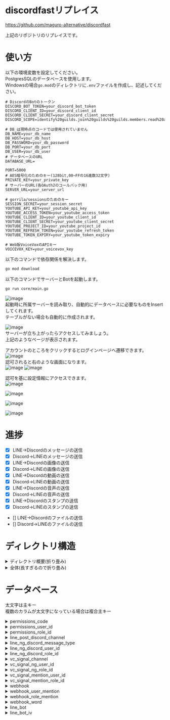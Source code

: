 # discordfastリプレイス

https://github.com/maguro-alternative/discordfast

上記のリポジトリのリプレイスです。

# 使い方
以下の環境変数を設定してください。  
PostgresSQLのデータベースを使用します。  
Windowsの場合```go.mod```のディレクトリに```.env```ファイルを作成し、記述してください。  

```plaintext
# DiscordのBotのトークン
DISCORD_BOT_TOKEN=your_discord_bot_token
DISCORD_CLIENT_ID=your_discord_client_id
DISCORD_CLIENT_SECRET=your_discord_client_secret
DISCORD_SCOPE=identify%20guilds.join%20guilds%20guilds.members.read%20applications.builds.read%20connections

# DB_は現時点のコードでは使用されていません
DB_NAME=your_db_name
DB_HOST=your_db_host
DB_PASSWORD=your_db_password
DB_PORT=your_db_port
DB_USER=your_db_user
# データベースのURL
DATABASE_URL=

PORT=5000
# AES暗号化のためのキー(128bit,00~FFの16進数32文字)
PRIVATE_KEY=your_private_key
# サーバーのURL(各OAuth2のコールバック用)
SERVER_URL=your_server_url

# gorrila/sessionsのためのキー
SESSION_SECRET=your_session_secret
YOUTUBE_API_KEY=your_youtube_api_key
YOUTUBE_ACCESS_TOKEN=your_youtube_access_token
YOUTUBE_CLIENT_ID=your_youtube_client_id
YOUTUBE_CLIENT_SECRET=your_youtube_client_secret
YOUTUBE_PROJECT_ID=your_youtube_project_id
YOUTUBE_REFRESH_TOKEN=your_youtube_refresh_token
YOUTUBE_TOKEN_EXPIRY=your_youtube_token_expiry

# Web版VoiceVoxのAPIキー
VOICEVOX_KEY=your_voicevox_key
```

以下のコマンドで依存関係を解決します。
```bash
go mod download
```

以下のコマンドでサーバーとBotを起動します。  
```bash
go run core/main.go
```

![image](https://github.com/maguro-alternative/remake_bot/assets/71870614/0ae11602-a95a-4bee-b324-0afd1d6ecf57)  
起動時に所属サーバーを読み取り、自動的にデータベースに必要なものをInsertしてくれます。  
テーブルがない場合も自動的に作成されます。

![image](https://github.com/maguro-alternative/remake_bot/assets/71870614/f6e8d05c-83a6-42ca-b41f-95b5b62642d8)  
サーバーが立ち上がったらアクセスしてみましょう。  
上記のようなページが表示されます。  

アカウントのところをクリックするとログインページへ遷移できます。  
![image](https://github.com/maguro-alternative/remake_bot/assets/71870614/8fcfa72a-aa57-4005-b227-63429a3f67d2)  
認可されると右のような画面になります。  
![image](https://github.com/maguro-alternative/remake_bot/assets/71870614/f7c6079b-b13c-43dc-9840-b893acbd439e)
![image](https://github.com/maguro-alternative/remake_bot/assets/71870614/2e3c69bf-e097-49a8-a1ad-711107e5f446)

認可を基に設定情報にアクセスできます。  
![image](https://github.com/maguro-alternative/remake_bot/assets/71870614/9819323a-e123-4dcc-a77c-df96335d570b)  

![image](https://github.com/maguro-alternative/remake_bot/assets/71870614/6ac0cbcf-608d-4ad3-9fd8-2a4013307432)  

![image](https://github.com/maguro-alternative/remake_bot/assets/71870614/57ae58ec-92fc-4e63-aaec-4f7a0ec4077d)

![image](https://github.com/maguro-alternative/remake_bot/assets/71870614/4fef03cd-4a18-4691-a388-c33cf333221c)


# 進捗

- [x] LINE→Discordのメッセージの送信
- [x] Discord→LINEのメッセージの送信
- [x] LINE→Discordの画像の送信
- [x] Discord→LINEの画像の送信
- [x] LINE→Discordの動画の送信
- [x] Discord→LINEの動画の送信
- [x] LINE→Discordの音声の送信
- [x] Discord→LINEの音声の送信
- [x] LINE→Discordのスタンプの送信
- [x] Discord→LINEのスタンプの送信
- [] LINE→Discordのファイルの送信
- [] Discord→LINEのファイルの送信

# ディレクトリ構造

<details>
    <summary>ディレクトリ概要(折り畳み)</summary>

```plaintext
.
├── bot                         // DiscordBotを動かすためのディレクトリ
│   ├── cogs                    // DiscordBotのコグ
|   ├── commands                // スラッシュコマンド
│   ├── config                  // 環境変数設定ファイル
│   ├── ffmpeg                  // 動画、音声の変換
│   └── main.go
├── core                        // サーバーとBotを動かすためのディレクトリ
│   ├── config                  // 環境変数設定ファイル
│   │   ├── internal
│   │   │   └── env.go
│   │   └── config.go
|   ├── main.go
│   └── schema.sql              // データベースのスキーマ
├── fixtures                    // データベースのテスト用のフィクスチャ
├── pkg                         // 共通のパッケージ
│   ├── crypto                  // 暗号化関連のパッケージ
│   ├── db                      // データベース関連のパッケージ
│   ├── line                    // LINEBot関連のパッケージ
│   └── youtube                 // YouTube関連のパッケージ
├── repository                  // データベース操作のリポジトリ
├── tasks                       // 定期的に行うタスク(Webhookの送信など)
├── testutil                    // テスト用のユーティリティ
├── web                         // Webサーバーを動かすためのディレクトリ
│   ├── components              // Webサーバーのコンポーネント
│   ├── config                  // 環境変数設定ファイル
│   ├── handler                 // Webサーバーのハンドラ
│   ├── middleware              // Webサーバーのミドルウェア
│   ├── service                 // Webサーバーのサービス
│   ├── shared                  // Webサーバー内での共通のパッケージ
│   └── templates               // WebサーバーのHTMLテンプレート
├── .gitignore
├── go.mod
├── go.sum
└── README.md
```

</details>

<details>
    <summary>全体(長すぎるので折り畳み)</summary>

```plaintext
.
├── bot
│   ├── cogs
│   │   ├── internal
│   │   │   └── entity.go
│   │   ├── cog_handler.go
│   │   ├── on_message_create.go
│   │   ├── on_message_create_test.go
│   │   ├── on_voice_state_update.go
│   │   └── on_voice_state_update_test.go
|   ├── commands
|   |   ├── command_handler.go
|   |   ├── command_handler_test.go
|   |   ├── ping_test.go
|   |   ├── ping.go
|   |   ├── voicevox_test.go
|   |   └── voicevox.go
│   ├── config
│   │   ├── internal
│   │   │   └── env.go
│   │   └── config.go
│   ├── ffmpeg
│   │   ├── ffmpeg_test.go
│   │   └── ffmpeg.go
│   └── main.go
├── core
│   ├── config                                      // 環境変数設定ファイル
│   │   ├── internal
│   │   │   └── env.go
│   │   └── config.go
|   ├── main.go
│   └── schema.sql                                  // データベースのスキーマ
├── fixtures
├── pkg
│   ├── crypto
│   │   ├── aes.go
│   │   └── aes_test.go
│   ├── db
│   │   ├── db.go
│   │   └── db_test.go
│   ├── line
│   │   ├── get_bot_info.go
│   │   ├── get_friend_count.go
│   │   ├── get_group_count.go
│   │   ├── get_message_content.go
│   │   ├── get_profile.go
│   │   ├── get_pushlimit.go
│   │   ├── get_totalpush_count.go
│   │   ├── line_message.go
│   │   ├── line_notify.go
│   │   └── line.go
│   └── youtube
│       ├── create_client_secret.go
│       ├── create_oauth2.go
│       └── youtube.go
├── repository
│   ├── line_bot_iv_test.go
│   ├── line_bot_iv.go
│   ├── line_bot_test.go
│   ├── line_bot.go
│   ├── line_ng_discord_message_type_test.go
│   ├── line_ng_discord_message_type.go
│   ├── line_ng_discord_role_id_test.go
│   ├── line_ng_discord_role_id.go
│   ├── line_ng_discord_user_id_test.go
│   ├── line_ng_discord_user_id.go
│   ├── line_post_discord_channel_test.go
│   ├── line_post_discord_channel.go
│   ├── permissions_code_test.go
│   ├── permissions_code.go
│   ├── permissions_role_id_test.go
│   ├── permissions_role_id.go
│   ├── permissions_user_id_test.go
│   ├── permissions_user_id.go
│   ├── repository.go
│   ├── vc_signal_channel_test.go
│   ├── vc_signal_channel.go
│   ├── vc_signal_mention_role_id_test.go
│   ├── vc_signal_mention_role_id.go
│   ├── vc_signal_mention_user_id_test.go
│   ├── vc_signal_mention_user_id.go
│   ├── vc_signal_ng_role_id_test.go
│   ├── vc_signal_ng_role_id.go
│   ├── vc_signal_ng_user_id_test.go
│   ├── vc_signal_ng_user_id.go
│   ├── webhook_role_mention_test.go
│   ├── webhook_role_mention.go
│   ├── webhook_user_mention_test.go
│   ├── webhook_user_mention.go
│   ├── webhook_word_test.go
│   ├── webhook_word.go
│   ├── webhook_test.go
│   └── webhook.go
├── tasks
│   ├── internal
│   │   ├── youtube_test.go
│   │   └── youtube.go
│   └── main.go
├── testutil
│   ├── files
│   │  └── video.xml
│   ├── fixtures
│   │   ├── fixtures.go
│   │   ├── line_bot_iv.go
│   │   ├── line_bot.go
│   |   ├── line_ng_discord_message_type.go
│   |   ├── line_ng_discord_role_id.go
│   |   ├── line_ng_discord_user_id.go
│   │   ├── line_post_discord_chennel.go
│   │   ├── permissions_code.go
│   │   ├── permissions_role_id.go
│   │   ├── permissions_user_id.go
│   │   ├── vc_signal_channel.go
│   │   ├── vc_signal_mention_role_id.go
│   │   ├── vc_signal_mention_user_id.go
│   │   ├── vc_signal_ng_role_id.go
│   │   ├── vc_signal_ng_user_id.go
│   │   ├── webhook_role_mention.go
│   │   ├── webhook_user_mention.go
│   │   ├── webhook_word.go
│   │   └── webhook.go
│   └── mock
│       ├── client.go
│       ├── repository.go
│       └── session.go
├── web
│   ├── components
│   │   ├── channel_select.go
│   │   ├── discord_account_pop.go
│   │   ├── entity.go
│   │   ├── line_account_pop.go
│   │   └── submittag.go
│   ├── config
│   │   ├── internal
│   │   │   └── env.go
│   │   └── config.go
│   ├── handler
│   │   ├── api
│   │   │   ├── group
│   │   │   │   ├── internal
│   │   │   │   │   └── entity.go
│   │   │   │   ├── group_test.go
│   │   │   │   └── group.go
│   │   |   ├── line_post_discord_chennel
│   │   │   │   ├── internal
│   │   │   │   │   └── entity.go
│   │   │   │   ├── line_post_discord_channel_test.go
│   │   │   │   └── line_post_discord_chennel.go
│   │   │   ├── linebot
│   │   │   │   ├── internal
│   │   │   │   │   ├── entity.go
│   │   │   │   │   ├── hmac.go
│   │   │   │   │   └── hmac_test.go
│   │   │   │   ├── linebot_test.go
│   │   │   │   └── linebot.go
│   │   │   ├── linetoken
│   │   │   │   ├── internal
│   │   │   │   │   └── entity.go
│   │   │   │   ├── linetoken_test.go
│   │   │   │   └── linetoken.go
│   │   │   ├── permission
│   │   │   │   ├── internal
│   │   │   │   │   └── entity.go
│   │   │   │   ├── permission_test.go
│   │   │   │   └── permission.go
│   │   │   ├── vc_signal
│   │   │   │   ├── internal
│   │   │   │   │   └── entity.go
│   │   │   │   ├── permission_test.go
│   │   │   │   └── permission.go
│   │   │   └── webhook
│   │   │       ├── internal
│   │   │       │   └── entity.go
│   │   │       ├── webhook_test.go
│   │   │       └── webhook.go
│   │   ├── callback
│   │   │   ├── discord_callback
│   │   │   |   ├── callback_test.go
│   │   │   │   └── callback.go
│   │   │   └── line_callback
│   │   │       ├── callback_test.go
│   │   │       └── callback.go
│   │   ├── login
│   │   │   ├── discord_login
│   │   │   |   ├── discord_login_test.go
│   │   │   │   └── discord_login.go
│   │   │   └── line_login
│   │   │       ├── line_login_test.go
│   │   │       └── line_login.go
│   │   ├── logout
│   │   │   ├── discord_logout
│   │   │   |   ├── discord_logout_test.go
│   │   │   │   └── discord_logout.go
│   │   │   └── line_logout
│   │   │       ├── line_logout_test.go
│   │   │       └── line_logout.go
│   │   └── views
│   │       ├── group
│   │       │   ├── group_test.go
│   │       │   └── group.go
│   │       ├── guildid
│   │       │   ├── line_post_discord_chennel
│   │       │   │   ├── internal
│   │       │   │   │   └── component.go
│   │       │   │   ├── line_post_discord_channel_test.go
│   │       │   │   └── line_post_discord_chennel.go
│   │       │   ├── linetoken
│   │       │   │   ├── internal
│   │       │   │   │   └── component.go
│   │       │   │   ├── linetoken_test.go
│   │       │   │   └── linetoken.go
│   │       │   ├── permission
│   │       │   │   ├── internal
│   │       │   │   │   └── component.go
│   │       │   │   ├── permission_test.go
│   │       │   │   └── permission.go
│   │       │   ├── vc_signal
│   │       │   │   ├── internal
│   │       │   │   │   └── component.go
│   │       │   │   ├── vc_signal_test.go
│   │       │   │   └── vc_signal.go
│   │       │   ├── webhook
│   │       │   │   ├── internal
│   │       │   │   │   └── component.go
│   │       │   │   ├── webhook_test.go
│   │       │   │   └── webhook.go
│   │       │   ├── guildid_test.go
│   │       │   └── guildid.go
│   │       ├── guilds
│   │       │   ├── guilds_test.go
│   │       │   └── guilds.go
│   │       ├── index_test.go
│   │       └── index.go
│   ├── middleware
│   │   ├── discord_oauth_check_test.go
│   │   ├── discord_oauth_check.go
│   │   ├── line_oauth_check_test.go
│   │   ├── line_oauth_check.go
│   │   └── log.go
│   ├── service
│   │   └── index.go
│   ├── shared
│   │   ├── ctxvalue
│   │   │   ├── ctxvalue.go
│   │   │   ├── discordpermissiondata.go
│   │   │   ├── discorduser.go
│   │   │   ├── lineprofile.go
│   │   │   └── lineuser.go
│   │   ├── model
│   │   │   └── entity.go
│   │   └── session
│   │       ├── discord_oauth_token.go
│   │       ├── discord_user.go
│   │       ├── discordstate.go
│   │       ├── guild_id.go
│   │       ├── line_oauth_token.go
│   │       ├── line_user.go
│   │       ├── linenonce.go
│   │       ├── linestate.go
│   │       └── session.go
│   ├── templates
│   │   ├── static
│   │   │   ├── img
│   │   │   │   ├── discord-icon.png
│   │   │   │   ├── line-icon.png
│   │   │   │   ├── ohime.png
│   │   │   │   └── uchuemon.png
│   │   │   └── js
│   │   │       ├── group.js
│   │   │       ├── group.test.js
│   │   │       ├── line_post_discord_chennel.js
│   │   │       ├── line_post_discord_chennel.test.js
│   │   │       ├── linetoken.js
│   │   │       ├── linetoken.test.js
│   │   │       ├── permission.js
│   │   │       ├── permission.test.js
│   │   │       ├── popover.js
│   │   │       ├── vc_signal.js
│   │   │       ├── vc_signal.test.js
│   │   │       ├── webhook.js
│   │   │       └── webhook.test.js
│   │   ├── views
│   │   │   ├── group
│   │   │   │   └── group.html
│   │   │   ├── guildid
│   │   │   │   ├── line_post_discord_chennel.html
│   │   │   │   ├── linetoken.html
│   │   │   │   ├── permission.html
│   │   │   │   ├── vc_signal.html
│   │   │   │   └── webhook.html
│   │   │   ├── guilds
│   │   │   │   └── guilds.html
|   │   │   ├── login
│   │   │   │   └── line_login.html
│   │   │   └── guildid.html
│   │   ├── index.html
│   │   └── layout.html
│   └── main.go
├── .gitignore
├── go.mod
├── go.sum
└── README.md
```

</details>

# データベース

太文字は主キー  
複数のカラムが太文字になっている場合は複合主キー  

<details>
    <summary>permissions_code</summary>

サーバーの権限設定を保存するテーブル  
権限コードをすべて満たすユーザーが設定変更を行える  

|カラム名|型|説明|
|---|---|---|
|***guild_id***|TEXT|DiscordサーバーのID|
|***type***|TEXT|権限の種類 (line_post_discord_channel, line_bot, vc_signal, webhook)|
|code|BIGINT|Discordの権限コード、詳細は[こちら](https://discord.com/developers/docs/topics/permissions)|

</details>

<details>
    <summary>permissions_user_id</summary>

ユーザーのサーバー権限設定を保存するテーブル
ここに保存されているユーザーは、```permission```と同じ権限を持っているということになる

|カラム名|型|説明|
|---|---|---|
|***guild_id***|TEXT|DiscordサーバーのID|
|***type***|TEXT|権限の種類 (line_post_discord_channel, line_bot, vc_signal, webhook)|
|***user_id***|TEXT|ユーザーID|
|permission|TEXT|権限レベル(read, write, all)|

</details>

<details>
    <summary>permissions_role_id</summary>

ロールのサーバー権限設定を保存するテーブル
ここに保存されているロールは、```permission```と同じ権限を持っているということになる

|カラム名|型|説明|
|---|---|---|
|***guild_id***|TEXT|DiscordサーバーのID|
|***type***|TEXT|権限の種類 (line_post_discord_channel, line_bot, vc_signal, webhook)|
|***role_id***|TEXT|ロールID|
|permission|TEXT|権限レベル(read, write, all)|

</details>

<details>
    <summary>line_post_discord_channel</summary>

DiscordからLINEグループにメッセージを送信するための設定を保存するテーブル

|カラム名|型|説明|
|---|---|---|
|***channel_id***|TEXT|DiscordのチャンネルID|
|guild_id|TEXT|DiscordのサーバーID|
|ng|BOOLEAN|LINEに送信NGのチャンネルかどうか|
|bot_message|BOOLEAN|DiscordBotのメッセージを送信するかどうか|

</details>

<details>
    <summary>line_ng_discord_message_type</summary>

LINEに送信NGのDiscordメッセージの種類を保存するテーブル  
discordgo.MessageTypeで使用されている定数(0~23)と同じ値を使用する  

|カラム名|型|説明|
|---|---|---|
|***channel***|TEXT|DiscordのチャンネルID|
|guild_id|TEXT|DiscordのサーバーID|
|***type***|INTEGER|メッセージの種類(ピン止め、スレッド、スレッドの返信)|

</details>

<details>
    <summary>line_ng_discord_user_id</summary>

LINEへ送信しないDiscordユーザーを保存するテーブル  
ここに保存されているユーザーを持つユーザーはLINEにメッセージが送信されない  

|カラム名|型|説明|
|---|---|---|
|***channel***|TEXT|DiscordのチャンネルID|
|guild_id|TEXT|DiscordのサーバーID|
|***user_id***|TEXT|ユーザーID|

</details>

<details>
    <summary>line_ng_discord_role_id</summary>

LINEへ送信しないDiscordロールを保存するテーブル  
ここに保存されているロールを持つユーザーはLINEにメッセージが送信されない  

|カラム名|型|説明|
|---|---|---|
|***channel***|TEXT|DiscordのチャンネルID|
|guild_id|TEXT|DiscordのサーバーID|
|***role_id***|TEXT|ロールID|

</details>

<details>
    <summary>vc_signal_channel</summary>

ボイスチャンネル入退出の通知設定を保存するテーブル

|カラム名|型|説明|
|---|---|---|
|***vc_channel_id***|TEXT|DiscordのボイスチャンネルID|
|guild_id|TEXT|DiscordのサーバーID|
|send_signal|BOOLEAN|L通知を送信するかどうか|
|send_channel_id|TEXT|通知を送信するチャンネルID|
|join_bot|BOOLEAN|ボイスチャンネルにBotが入室したときの通知を送信するかどうか|
|everyone_mention|BOOLEAN|通知を送信するときに@everyoneを使用するかどうか|

</details>

<details>
    <summary>vc_signal_ng_user_id</summary>

指定されたユーザーがボイスチャンネルに参加した場合通知しない

|カラム名|型|説明|
|---|---|---|
|***vc_channel_id***|TEXT|DiscordのボイスチャンネルID|
|guild_id|TEXT|DiscordのサーバーID|
|***user_id***|TEXT|ユーザーID|

</details>


<details>
    <summary>vc_signal_ng_role_id</summary>

指定されたロールがボイスチャンネルに参加した場合通知しない

|カラム名|型|説明|
|---|---|---|
|***vc_channel_id***|TEXT|DiscordのボイスチャンネルID|
|guild_id|TEXT|DiscordのサーバーID|
|***role_id***|TEXT|ロールID|

</details>

<details>
    <summary>vc_signal_mention_user_id</summary>

ボイスチャンネルの通知の際にメンションするユーザーを保存するテーブル

|カラム名|型|説明|
|---|---|---|
|***vc_channel_id***|TEXT|DiscordのボイスチャンネルID|
|guild_id|TEXT|DiscordのサーバーID|
|***user_id***|TEXT|ユーザーID|

</details>

<details>
    <summary>vc_signal_mention_role_id</summary>

ボイスチャンネルの通知の際にメンションするロールを保存するテーブル

|カラム名|型|説明|
|---|---|---|
|***vc_channel_id***|TEXT|DiscordのボイスチャンネルID|
|guild_id|TEXT|DiscordのサーバーID|
|***role_id***|TEXT|ロールID|

</details>

<details>
    <summary>webhook</summary>

DiscordのWebhookの送信設定を保存するテーブル

|カラム名|型|説明|
|---|---|---|
|***webhook_serial_id***|SERIAL|Webhookの投稿内容の識別ID|
|guild_id|TEXT|DiscordのサーバーID|
|webhook_id|TEXT|WebhookのID|
|subscription_type|TEXT|読み取るもの(YouTube,NicoNico)|
|subscription_id|TEXT|上記のサービスで投稿者を識別できるもの|
|last_posted_at|TIMESTAMP|最後に投稿した日時|

</details>

<details>
    <summary>webhook_user_mention</summary>

Webhookの送信時にメンションするユーザーを保存するテーブル

|カラム名|型|説明|
|---|---|---|
|***webhook_serial_id***|SERIAL|Webhookの投稿内容の識別ID|
|***user_id***|TEXT|ユーザーID|

</details>

<details>
    <summary>webhook_role_mention</summary>

Webhookの送信時にメンションするロールを保存するテーブル

|カラム名|型|説明|
|---|---|---|
|***webhook_serial_id***|SERIAL|Webhookの投稿内容の識別ID|
|***role_id***|TEXT|ロールID|

</details>

<details>
    <summary>webhook_word</summary>

Webhookの送信時に特定の単語が含まれていた場合にメンションするユーザー、ロールを保存するテーブル  
Twitter運用時使用していたが現在死に要素  
conditionsは投稿時の条件を示す(NgOrはいずれかの単語が含まれていれば投稿しない。SearchAndは全ての単語が含まれていれば投稿する。MentionOrはいずれかの単語が含まれていればメンションする。)

|カラム名|型|説明|
|---|---|---|
|***webhook_serial_id***|SERIAL|Webhookの投稿内容の識別ID|
|***word***|TEXT|メンションする単語|
|conditions|TEXT|投稿時の条件(NgOr NgAnd SearchOr SearchAnd MentionOr MentionAnd)|

</details>

<details>
    <summary>line_bot</summary>

LINEBotの設定を保存するテーブル  
LINEBotのアクセストークン、チャンネルシークレットなどをAES暗号化して保存する

|カラム名|型|説明|
|---|---|---|
|***guild_id***|TEXT|DiscordのサーバーID|
|line_notify_token|BYTEA|LINE Notifyのトークン(AESで暗号化)|
|line_bot_token|BYTEA|LINEBotのアクセストークン(AESで暗号化)|
|line_bot_secret|BYTEA|LINEBotのチャンネルシークレット(AESで暗号化)|
|line_group_id|BYTEA|LINEのグループID(AESで暗号化)|
|line_client_id|BYTEA|LINEのクライアントID(AESで暗号化)|
|line_client_secret|BYTEA|LINEのクライアントシークレット(AESで暗号化)|
|default_channel_id|TEXT|LINEに送信するチャンネルID|
|debug_mode|BOOLEAN|デバッグモードかどうか(オンにするとLINEグループにメッセージを送信するたびLINEのグループIDが返ってくる)|

</details>

<details>
    <summary>line_bot_iv</summary>

LINEBotの復号化に使用するIVを保存するテーブル

|カラム名|型|説明|
|---|---|---|
|***guild_id***|TEXT|DiscordのサーバーID|
|line_notify_token_iv|BYTEA|LINE NotifyトークンのIV|
|line_bot_token_iv|BYTEA|LINEBotのアクセストークンのIV|
|line_bot_secret_iv|BYTEA|LINEBotのチャンネルシークレットのIV|
|line_group_id_iv|BYTEA|LINEのグループIDのIV|
|line_client_id_iv|BYTEA|LINEのクライアントIDのIV|
|line_client_secret_iv|BYTEA|LINEのクライアントシークレットのIV|

</details>
